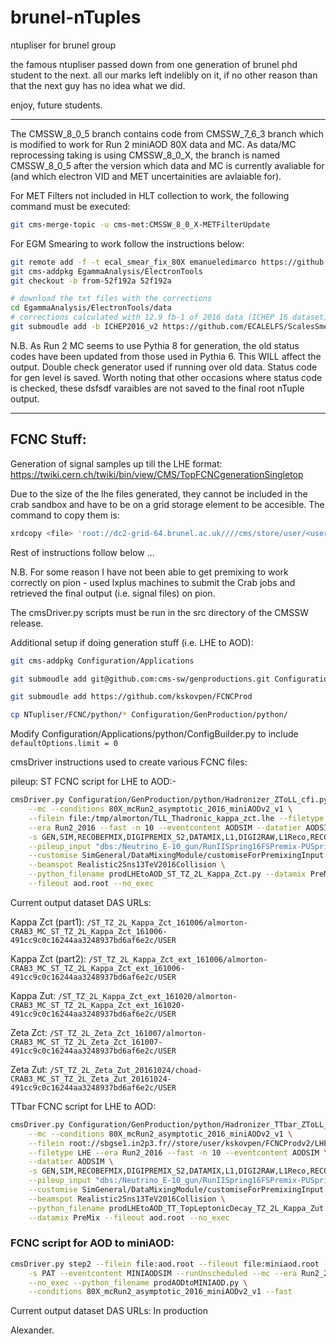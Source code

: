brunel-nTuples
==============

ntupliser for brunel group

the famous ntupliser passed down from one generation of brunel phd student to
the next. all our marks left indelibly on it, if no other reason than that the
next guy has no idea what we did.

enjoy, future students.

***

The CMSSW_8_0_5 branch contains code from CMSSW_7_6_3 branch which is modified
to work for Run 2 miniAOD 80X data and MC. As data/MC reprocessing taking is
using CMSSW_8_0_X, the branch is named CMSSW_8_0_5 after the version which data
and MC is currently avaliable for (and which electron VID and MET uncertainities
are avlaiable for).

For MET Filters not included in HLT collection to work, the following command
must be executed:

``` bash
git cms-merge-topic -u cms-met:CMSSW_8_0_X-METFilterUpdate
```

For EGM Smearing to work follow the instructions below:

``` bash
git remote add -f -t ecal_smear_fix_80X emanueledimarco https://github.com/emanueledimarco/cmssw.git
git cms-addpkg EgammaAnalysis/ElectronTools
git checkout -b from-52f192a 52f192a

# download the txt files with the corrections
cd EgammaAnalysis/ElectronTools/data
# corrections calculated with 12.9 fb-1 of 2016 data (ICHEP 16 dataset).
git submoudle add -b ICHEP2016_v2 https://github.com/ECALELFS/ScalesSmearings.git
```

N.B. As Run 2 MC seems to use Pythia 8 for generation, the old status codes have
been updated from those used in Pythia 6. This WILL affect the output. Double
check generator used if running over old data. Status code for gen level is
saved. Worth noting that other occasions where status code is checked, these dsfsdf
varaibles are not saved to the final root nTuple output.

---

## FCNC Stuff:

Generation of signal samples up till the LHE
format: <https://twiki.cern.ch/twiki/bin/view/CMS/TopFCNCgenerationSingletop>

Due to the size of the lhe files generated, they cannot be included in the crab
sandbox and have to be on a grid storage element to be accesible. The command to
copy them is: 

``` bash
xrdcopy <file> 'root://dc2-grid-64.brunel.ac.uk////cms/store/user/<username>/<dirPath>'
```

Rest of instructions follow below ...

N.B. For some reason I have not been able to get premixing to work correctly on
pion - used lxplus machines to submit the Crab jobs and retrieved the final
output (i.e. signal files) on pion.

The cmsDriver.py scripts must be run in the src directory of the CMSSW release.

Additional setup if doing generation stuff (i.e. LHE to AOD):

``` bash
git cms-addpkg Configuration/Applications

git submoudle add git@github.com:cms-sw/genproductions.git Configuration/GenProduction/

git submoudle add https://github.com/kskovpen/FCNCProd

cp NTupliser/FCNC/python/* Configuration/GenProduction/python/
```

Modify Configuration/Applications/python/ConfigBuilder.py to include
`defaultOptions.limit = 0`

cmsDriver instructions used to create various FCNC files:

pileup:
ST FCNC script for LHE to AOD:-

``` bash
cmsDriver.py Configuration/GenProduction/python/Hadronizer_ZToLL_cfi.py \
    --mc --conditions 80X_mcRun2_asymptotic_2016_miniAODv2_v1 \
    --filein file:/tmp/almorton/TLL_Thadronic_kappa_zct.lhe --filetype LHE \
    --era Run2_2016 --fast -n 10 --eventcontent AODSIM --datatier AODSIM \
    -s GEN,SIM,RECOBEFMIX,DIGIPREMIX_S2,DATAMIX,L1,DIGI2RAW,L1Reco,RECO,HLT:@frozen2016 \
    --pileup_input "dbs:/Neutrino_E-10_gun/RunIISpring16FSPremix-PUSpring16_80X_mcRun2_asymptotic_2016_v3-v1/GEN-SIM-DIGI-RAW" \
    --customise SimGeneral/DataMixingModule/customiseForPremixingInput.customiseForPreMixingInput \
    --beamspot Realistic25ns13TeV2016Collision \
    --python_filename prodLHEtoAOD_ST_TZ_2L_Kappa_Zct.py --datamix PreMix \
    --fileout aod.root --no_exec
```

Current output dataset DAS URLs:

Kappa Zct (part1):
`/ST_TZ_2L_Kappa_Zct_161006/almorton-CRAB3_MC_ST_TZ_2L_Kappa_Zct_161006-491cc9c0c16244aa3248937bd6af6e2c/USER`

Kappa Zct (part2):
`/ST_TZ_2L_Kappa_Zct_ext_161006/almorton-CRAB3_MC_ST_TZ_2L_Kappa_Zct_ext_161006-491cc9c0c16244aa3248937bd6af6e2c/USER`

Kappa Zut:
`/ST_TZ_2L_Kappa_Zct_ext_161020/almorton-CRAB3_MC_ST_TZ_2L_Kappa_Zct_ext_161020-491cc9c0c16244aa3248937bd6af6e2c/USER`

Zeta Zct:
`/ST_TZ_2L_Zeta_Zct_161007/almorton-CRAB3_MC_ST_TZ_2L_Zeta_Zct_161007-491cc9c0c16244aa3248937bd6af6e2c/USER`

Zeta Zut:
`/ST_TZ_2L_Zeta_Zut_20161024/choad-CRAB3_MC_ST_TZ_2L_Zeta_Zut_20161024-491cc9c0c16244aa3248937bd6af6e2c/USER`

TTbar FCNC script for LHE to AOD:

``` bash
cmsDriver.py Configuration/GenProduction/python/Hadronizer_TTbar_ZToLL_cfi.py \
    --mc --conditions 80X_mcRun2_asymptotic_2016_miniAODv2_v1 \
    --filein root://sbgse1.in2p3.fr//store/user/kskovpen/FCNCProdv2/LHE/TT_topLeptonicDecay_kappa_zut_LO/0.lhe \
    --filetype LHE --era Run2_2016 --fast -n 10 --eventcontent AODSIM \
    --datatier AODSIM \
    -s GEN,SIM,RECOBEFMIX,DIGIPREMIX_S2,DATAMIX,L1,DIGI2RAW,L1Reco,RECO,HLT:@frozen2016 \
    --pileup_input "dbs:/Neutrino_E-10_gun/RunIISpring16FSPremix-PUSpring16_80X_mcRun2_asymptotic_2016_v3-v1/GEN-SIM-DIGI-RAW" \
    --customise SimGeneral/DataMixingModule/customiseForPremixingInput.customiseForPreMixingInput \
    --beamspot Realistic25ns13TeV2016Collision \
    --python_filename prodLHEtoAOD_TT_TopLeptonicDecay_TZ_2L_Kappa_Zut.py \
    --datamix PreMix --fileout aod.root --no_exec
```

### FCNC script for AOD to miniAOD:

``` bash
cmsDriver.py step2 --filein file:aod.root --fileout file:miniaod.root -n 10 \
    -s PAT --eventcontent MINIAODSIM --runUnscheduled --mc --era Run2_2016 \
    --no_exec --python_filename prodAODtoMINIAOD.py \
    --conditions 80X_mcRun2_asymptotic_2016_miniAODv2_v1 --fast
```

Current output dataset DAS URLs: In production

Alexander.
